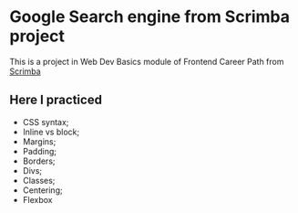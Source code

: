 # Google Search engine from Scrimba project 

This is a project in Web Dev Basics module of Frontend Career Path from [Scrimba](https://scrimba.com)

## Here I practiced

- CSS syntax;
- Inline vs block;
- Margins;
- Padding;
- Borders;
- Divs;
- Classes;
- Centering;
- Flexbox

